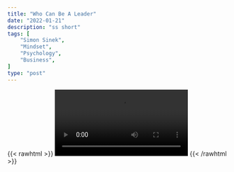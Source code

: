 ```yaml
---
title: "Who Can Be A Leader"
date: "2022-01-21"
description: "ss short"
tags: [
    "Simon Sinek",
    "Mindset",
    "Psychology",
    "Business", 
]
type: "post"
---
```

{{< rawhtml >}}
    <video width="auto" height="auto" controls>
        <source src="https://clips.dev00ps.com/Simon%20Sinek/want_to_be_a_leader.mp4" type="video/mp4"> 
    </video>
{{< /rawhtml >}}
